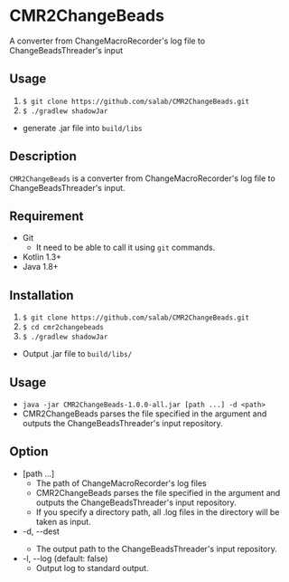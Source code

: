 # CMR2ChangeBeads
A converter from ChangeMacroRecorder's log file to ChangeBeadsThreader's input

## Usage
1. `$ git clone https://github.com/salab/CMR2ChangeBeads.git`
1. `$ ./gradlew shadowJar`
- generate .jar file into `build/libs`

## Description
`CMR2ChangeBeads` is a converter from ChangeMacroRecorder's log file to ChangeBeadsThreader's input.

## Requirement
- Git
  - It need to be able to call it using `git` commands.
- Kotlin 1.3+
- Java 1.8+

## Installation
1. `$ git clone https://github.com/salab/CMR2ChangeBeads.git`
1. `$ cd cmr2changebeads`
1. `$ ./gradlew shadowJar`
  - Output .jar file to `build/libs/`

## Usage
- `java -jar CMR2ChangeBeads-1.0.0-all.jar [path ...] -d <path>`
- CMR2ChangeBeads parses the file specified in the argument and outputs the ChangeBeadsThreader's input repository. 

## Option
- [path ...]
    - The path of ChangeMacroRecorder's log files
    - CMR2ChangeBeads parses the file specified in the argument and outputs the ChangeBeadsThreader's input repository.
    - If you specify a directory path, all .log files in the directory will be taken as input.
- -d, --dest <path>
    - The output path to the ChangeBeadsThreader's input repository.
- -l, --log (default: false)
    - Output log to standard output.
